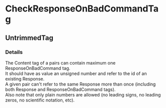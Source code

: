 ﻿---  
uid: Validator_9_6_3  
---

# CheckResponseOnBadCommandTag

## UntrimmedTag

### Details

The Content tag of a pairs can contain maximum one ResponseOnBadCommand tag.  
It should have as value an unsigned number and refer to the id of an existing Response.  
A given pair can't refer to the same Response more than once (including both Response and ResponseOnBadCommand tags).  
Also note that only plain numbers are allowed (no leading signs, no leading zeros, no scientific notation, etc).

